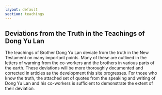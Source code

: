 ```yaml
---
layout: default
section: teachings
---
```


## Deviations from the Truth in the Teachings of Dong Yu Lan

The teachings of Brother Dong Yu Lan deviate from the truth in the New Testament on many important points. Many of these are outlined in the letters of warning from the co-workers and the brothers in various parts of the earth. These deviations will be more thoroughly documented and corrected in articles as the development this site progresses. For those who know the truth, the attached set of quotes from the speaking and writing of Dong Yu Lan and his co-workers is sufficient to demonstrate the extent of their deviation. 